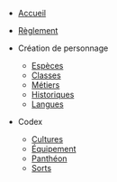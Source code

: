 * [Accueil](/#)
* [Règlement](reglement.md)

* Création de personnage <i class="fa-solid fa-chevron-down fa-2xs"></i>
    * [Espèces](especes.md)
    * [Classes](classes.md)
    * [Métiers](metiers.md)
    * [Historiques](historiques.md)
    * [Langues](langues.md)

* Codex <i class="fa-solid fa-chevron-down fa-2xs"></i>
    * [Cultures](cultures.md)
    * [Équipement](equipement.md)
    * [Panthéon](pantheon.md)
    * [Sorts](sorts.md)